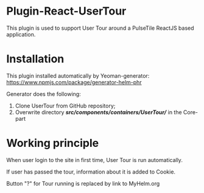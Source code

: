 # Plugin-React-UserTour

This plugin is used to support User Tour around a PulseTile ReactJS based application.

# Installation

This plugin installed automatically by Yeoman-generator: https://www.npmjs.com/package/generator-helm-phr

Generator does the following:
1) Clone UserTour from GitHub repository;
2) Overwrite directory **_src/components/containers/UserTour/_** in the Core-part

# Working principle

When user login to the site in first time, User Tour is run automatically.

If user has passed the tour, information about it is added to Cookie. 

Button "?" for Tour running is replaced by link to MyHelm.org